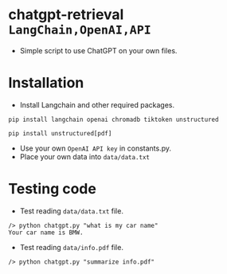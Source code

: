 # chatgpt-retrieval `LangChain,OpenAI,API`
- Simple script to use ChatGPT on your own files.

# Installation
  - Install Langchain and other required packages.
```
pip install langchain openai chromadb tiktoken unstructured
```
```
pip install unstructured[pdf]
``` 
- Use your own `OpenAI API key` in constants.py.
- Place your own data into `data/data.txt`

# Testing code
- Test reading `data/data.txt` file.
```
/> python chatgpt.py "what is my car name"
Your car name is BMW.
```
- Test reading `data/info.pdf` file.
```
/> python chatgpt.py "summarize info.pdf"
```
